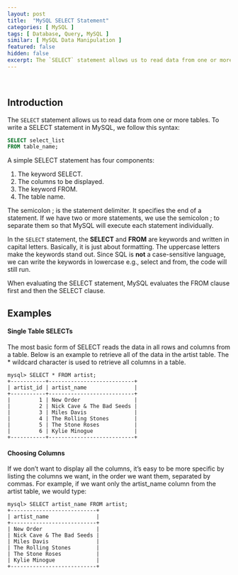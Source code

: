 ```yaml
---
layout: post
title:  "MySQL SELECT Statement"
categories: [ MySQL ]
tags: [ Database, Query, MySQL ]
similar: [ MySQL Data Manipulation ]
featured: false
hidden: false
excerpt: The `SELECT` statement allows us to read data from one or more tables.
---
```


<br />

## Introduction

The `SELECT` statement allows us to read data from one or more tables. To write a SELECT statement in MySQL, we follow this syntax:

```sql
SELECT select_list
FROM table_name;
```

A simple SELECT statement has four components:
1. The keyword SELECT.
2. The columns to be displayed. 
3. The keyword FROM.
4. The table name.

The semicolon ; is the statement delimiter. It specifies the end of a statement. If we have two or more statements, we use the semicolon ; to separate them so that MySQL will execute each statement individually.

In the `SELECT` statement, the **SELECT** and **FROM** are keywords and written in capital letters. Basically, it is just about formatting. The uppercase letters make the keywords stand out. Since SQL is **not** a case-sensitive language, we can write the keywords in lowercase e.g., select and from, the code will still run.


When evaluating the SELECT statement, MySQL evaluates the FROM clause first and then the SELECT clause.


## Examples

#### Single Table SELECTs

The most basic form of SELECT reads the data in all rows and columns from a table. Below is an example to retrieve all of the data in the artist table. The \* wildcard character is used to retrieve all columns in a table.

```
mysql> SELECT * FROM artist;
+-----------+---------------------------+
| artist_id | artist_name               |
+-----------+---------------------------+
|         1 | New Order                 |
|         2 | Nick Cave & The Bad Seeds |
|         3 | Miles Davis               |
|         4 | The Rolling Stones        |
|         5 | The Stone Roses           |
|         6 | Kylie Minogue             |
+-----------+---------------------------+
```

#### Choosing Columns

If we don’t want to display all the columns, it’s easy to be more specific by listing the columns
we want, in the order we want them, separated by commas. For example, if we want
only the artist_name column from the artist table, we would type:


```
mysql> SELECT artist_name FROM artist;
+---------------------------+
| artist_name               |
+---------------------------+
| New Order                 |
| Nick Cave & The Bad Seeds |
| Miles Davis               |
| The Rolling Stones        |
| The Stone Roses           |
| Kylie Minogue             |
+---------------------------+
```


















